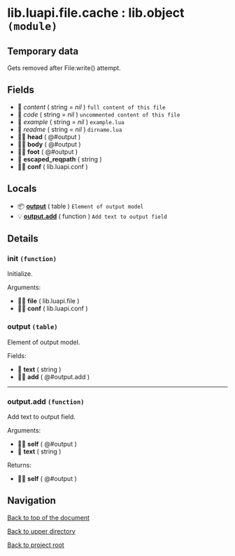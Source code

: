 # lib.luapi.file.cache : lib.object `(module)`

## Temporary data

Gets removed after File:write() attempt.

## Fields

+ 📝 *content* ( string = *nil* )
	`full content of this file`
+ 📝 *code* ( string = *nil* )
	`uncommented content of this file`
+ 📝 *example* ( string = *nil* )
	`example.lua`
+ 📝 *readme* ( string = *nil* )
	`dirname.lua`
+ 👨‍👦 **head** ( @#output )
+ 👨‍👦 **body** ( @#output )
+ 👨‍👦 **foot** ( @#output )
+ 📝 **escaped_reqpath** ( string )
+ 👨‍👦 **conf** ( lib.luapi.conf )

## Locals

+ 📦 **[output][@#output]** ( table )
	`Element of output model`
+ 💡 **[output.add][@#output.add]** ( function )
	`Add text to output field`

## Details

### init `(function)`

Initialize.

Arguments:

+ 👨‍👦 **file** ( lib.luapi.file )
+ 👨‍👦 **conf** ( lib.luapi.conf )

### output `(table)`

Element of output model.

Fields:

+ 📝 **text** ( string )
+ 👨‍👦 **add** ( @#output.add )

---

### output.add `(function)`

Add text to output field.

Arguments:

+ 👨‍👦 **self** ( @#output )
+ 📝 **text** ( string )

Returns:

+ 👨‍👦 **self** ( @#output )

## Navigation

[Back to top of the document](#libluapifilecache--libobject-module)

[Back to upper directory](..)

[Back to project root](/../..)

[@#output.add]: #outputadd-function
[@#output]: #output-table
[@>init]: #init-function
[@]: #libluapifilecache--libobject-module
